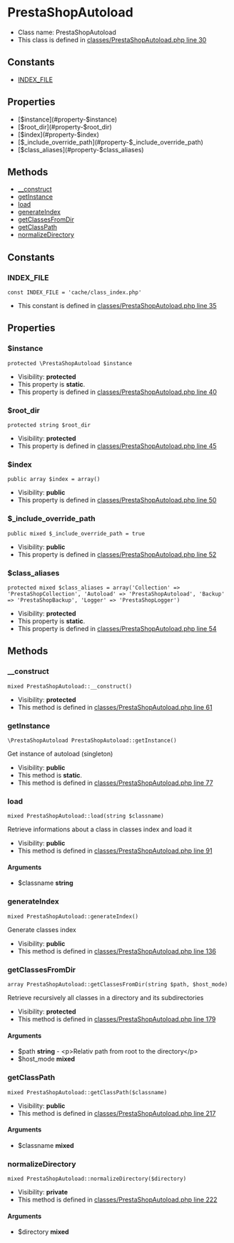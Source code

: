 PrestaShopAutoload
===============






* Class name: PrestaShopAutoload
* This class is defined in [classes/PrestaShopAutoload.php line 30](https://github.com/PrestaShop/PrestaShop/blob/1.6.1.1/classes/PrestaShopAutoload.php#L30)



Constants
----------

* [INDEX_FILE](#constant-INDEX_FILE)

Properties
----------

* [$instance](#property-$instance)
* [$root_dir](#property-$root_dir)
* [$index](#property-$index)
* [$_include_override_path](#property-$_include_override_path)
* [$class_aliases](#property-$class_aliases)

Methods
-------
* [__construct](#method-__construct)
* [getInstance](#method-getInstance)
* [load](#method-load)
* [generateIndex](#method-generateIndex)
* [getClassesFromDir](#method-getClassesFromDir)
* [getClassPath](#method-getClassPath)
* [normalizeDirectory](#method-normalizeDirectory)


Constants
----------


### <a name="constant-INDEX_FILE"></a>INDEX_FILE

    const INDEX_FILE = 'cache/class_index.php'



* This constant is defined in [classes/PrestaShopAutoload.php line 35](https://github.com/PrestaShop/PrestaShop/blob/1.6.1.1/classes/PrestaShopAutoload.php#L35)


Properties
----------


### <a name="property-$instance"></a>$instance

    protected \PrestaShopAutoload $instance





* Visibility: **protected**
* This property is **static**.
* This property is defined in [classes/PrestaShopAutoload.php line 40](https://github.com/PrestaShop/PrestaShop/blob/1.6.1.1/classes/PrestaShopAutoload.php#L40)


### <a name="property-$root_dir"></a>$root_dir

    protected string $root_dir





* Visibility: **protected**
* This property is defined in [classes/PrestaShopAutoload.php line 45](https://github.com/PrestaShop/PrestaShop/blob/1.6.1.1/classes/PrestaShopAutoload.php#L45)


### <a name="property-$index"></a>$index

    public array $index = array()





* Visibility: **public**
* This property is defined in [classes/PrestaShopAutoload.php line 50](https://github.com/PrestaShop/PrestaShop/blob/1.6.1.1/classes/PrestaShopAutoload.php#L50)


### <a name="property-$_include_override_path"></a>$_include_override_path

    public mixed $_include_override_path = true





* Visibility: **public**
* This property is defined in [classes/PrestaShopAutoload.php line 52](https://github.com/PrestaShop/PrestaShop/blob/1.6.1.1/classes/PrestaShopAutoload.php#L52)


### <a name="property-$class_aliases"></a>$class_aliases

    protected mixed $class_aliases = array('Collection' => 'PrestaShopCollection', 'Autoload' => 'PrestaShopAutoload', 'Backup' => 'PrestaShopBackup', 'Logger' => 'PrestaShopLogger')





* Visibility: **protected**
* This property is **static**.
* This property is defined in [classes/PrestaShopAutoload.php line 54](https://github.com/PrestaShop/PrestaShop/blob/1.6.1.1/classes/PrestaShopAutoload.php#L54)


Methods
-------


### <a name="method-__construct"></a>__construct

    mixed PrestaShopAutoload::__construct()





* Visibility: **protected**
* This method is defined in [classes/PrestaShopAutoload.php line 61](https://github.com/PrestaShop/PrestaShop/blob/1.6.1.1/classes/PrestaShopAutoload.php#L61)




### <a name="method-getInstance"></a>getInstance

    \PrestaShopAutoload PrestaShopAutoload::getInstance()

Get instance of autoload (singleton)



* Visibility: **public**
* This method is **static**.
* This method is defined in [classes/PrestaShopAutoload.php line 77](https://github.com/PrestaShop/PrestaShop/blob/1.6.1.1/classes/PrestaShopAutoload.php#L77)




### <a name="method-load"></a>load

    mixed PrestaShopAutoload::load(string $classname)

Retrieve informations about a class in classes index and load it



* Visibility: **public**
* This method is defined in [classes/PrestaShopAutoload.php line 91](https://github.com/PrestaShop/PrestaShop/blob/1.6.1.1/classes/PrestaShopAutoload.php#L91)


#### Arguments
* $classname **string**



### <a name="method-generateIndex"></a>generateIndex

    mixed PrestaShopAutoload::generateIndex()

Generate classes index



* Visibility: **public**
* This method is defined in [classes/PrestaShopAutoload.php line 136](https://github.com/PrestaShop/PrestaShop/blob/1.6.1.1/classes/PrestaShopAutoload.php#L136)




### <a name="method-getClassesFromDir"></a>getClassesFromDir

    array PrestaShopAutoload::getClassesFromDir(string $path, $host_mode)

Retrieve recursively all classes in a directory and its subdirectories



* Visibility: **protected**
* This method is defined in [classes/PrestaShopAutoload.php line 179](https://github.com/PrestaShop/PrestaShop/blob/1.6.1.1/classes/PrestaShopAutoload.php#L179)


#### Arguments
* $path **string** - &lt;p&gt;Relativ path from root to the directory&lt;/p&gt;
* $host_mode **mixed**



### <a name="method-getClassPath"></a>getClassPath

    mixed PrestaShopAutoload::getClassPath($classname)





* Visibility: **public**
* This method is defined in [classes/PrestaShopAutoload.php line 217](https://github.com/PrestaShop/PrestaShop/blob/1.6.1.1/classes/PrestaShopAutoload.php#L217)


#### Arguments
* $classname **mixed**



### <a name="method-normalizeDirectory"></a>normalizeDirectory

    mixed PrestaShopAutoload::normalizeDirectory($directory)





* Visibility: **private**
* This method is defined in [classes/PrestaShopAutoload.php line 222](https://github.com/PrestaShop/PrestaShop/blob/1.6.1.1/classes/PrestaShopAutoload.php#L222)


#### Arguments
* $directory **mixed**



